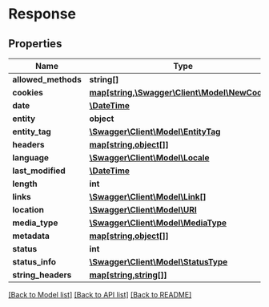 # Response

## Properties
Name | Type | Description | Notes
------------ | ------------- | ------------- | -------------
**allowed_methods** | **string[]** |  | [optional] 
**cookies** | [**map[string,\Swagger\Client\Model\NewCookie]**](NewCookie.md) |  | [optional] 
**date** | [**\DateTime**](\DateTime.md) |  | [optional] 
**entity** | **object** |  | [optional] 
**entity_tag** | [**\Swagger\Client\Model\EntityTag**](EntityTag.md) |  | [optional] 
**headers** | [**map[string,object[]]**](array.md) |  | [optional] 
**language** | [**\Swagger\Client\Model\Locale**](Locale.md) |  | [optional] 
**last_modified** | [**\DateTime**](\DateTime.md) |  | [optional] 
**length** | **int** |  | [optional] 
**links** | [**\Swagger\Client\Model\Link[]**](Link.md) |  | [optional] 
**location** | [**\Swagger\Client\Model\URI**](URI.md) |  | [optional] 
**media_type** | [**\Swagger\Client\Model\MediaType**](MediaType.md) |  | [optional] 
**metadata** | [**map[string,object[]]**](array.md) |  | [optional] 
**status** | **int** |  | [optional] 
**status_info** | [**\Swagger\Client\Model\StatusType**](StatusType.md) |  | [optional] 
**string_headers** | [**map[string,string[]]**](array.md) |  | [optional] 

[[Back to Model list]](../README.md#documentation-for-models) [[Back to API list]](../README.md#documentation-for-api-endpoints) [[Back to README]](../README.md)


